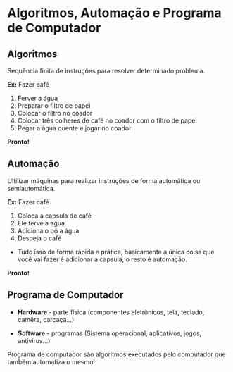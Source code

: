 # Algoritmos, Automação e Programa de Computador

## Algoritmos
Sequência finita de instruções para resolver determinado problema.

**Ex:** Fazer café

1) Ferver a água
2) Preparar o filtro de papel
3) Colocar o filtro no coador
4) Colocar três colheres de café no coador com o filtro de papel
5) Pegar a água quente e jogar no coador

**Pronto!**

## Automação
Ultilizar máquinas para realizar instruções de forma automática ou semiautomática.

**Ex:** Fazer café

1) Coloca a capsula de café
2) Ele ferve a agua
3) Adiciona o pó a água
4) Despeja o café

- Tudo isso de forma rápida e prática, basicamente a única coisa que você vai fazer é adicionar a capsula, o resto é automação.

**Pronto!**

## Programa de Computador
- **Hardware** - parte física (componentes eletrônicos, tela, teclado, camêra, carcaça...)

- **Software** - programas (Sistema operacional, aplicativos, jogos, antivirus...)

Programa de computador são algoritmos executados pelo computador que também automatiza o mesmo!
